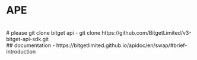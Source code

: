 # APE
<br>
# please git clone bitget api
- git clone https://github.com/BitgetLimited/v3-bitget-api-sdk.git <br>
## documentation
- https://bitgetlimited.github.io/apidoc/en/swap/#brief-introduction
